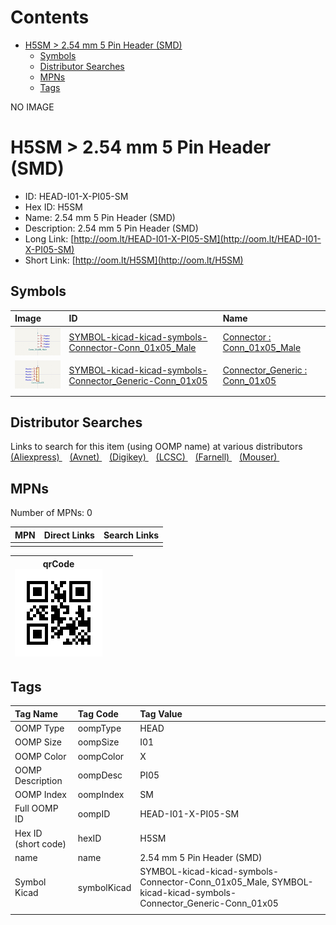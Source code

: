 



Contents
========

* [H5SM > 2.54 mm 5 Pin Header (SMD)](#h5sm--254-mm-5-pin-header-smd)
	* [Symbols](#symbols)
	* [Distributor Searches](#distributor-searches)
	* [MPNs](#mpns)
	* [Tags](#tags)
  
NO IMAGE  
# H5SM > 2.54 mm 5 Pin Header (SMD)

- ID: HEAD-I01-X-PI05-SM
- Hex ID: H5SM
- Name: 2.54 mm 5 Pin Header (SMD)
- Description: 2.54 mm 5 Pin Header (SMD)
- Long Link: [http://oom.lt/HEAD-I01-X-PI05-SM](http://oom.lt/HEAD-I01-X-PI05-SM)
- Short Link: [http://oom.lt/H5SM](http://oom.lt/H5SM)

## Symbols
  

|Image|ID|Name|
| :--- | :--- | :--- |
|[![](https://raw.githubusercontent.com/oomlout/oomlout_OOMP_eda_V2/main/SYMBOL/kicad/kicad-symbols/Connector/Conn_01x05_Male/image_140.png)](https://github.com/oomlout/oomlout_OOMP_eda_V2/tree/main/SYMBOL/kicad/kicad-symbols/Connector/Conn_01x05_Male/)|[SYMBOL-kicad-kicad-symbols-Connector-Conn_01x05_Male](https://github.com/oomlout/oomlout_OOMP_eda_V2/tree/main/SYMBOL/kicad/kicad-symbols/Connector/Conn_01x05_Male/)|[Connector : Conn_01x05_Male](https://github.com/oomlout/oomlout_OOMP_eda_V2/tree/main/SYMBOL/kicad/kicad-symbols/Connector/Conn_01x05_Male/)|
|[![](https://raw.githubusercontent.com/oomlout/oomlout_OOMP_eda_V2/main/SYMBOL/kicad/kicad-symbols/Connector_Generic/Conn_01x05/image_140.png)](https://github.com/oomlout/oomlout_OOMP_eda_V2/tree/main/SYMBOL/kicad/kicad-symbols/Connector_Generic/Conn_01x05/)|[SYMBOL-kicad-kicad-symbols-Connector_Generic-Conn_01x05](https://github.com/oomlout/oomlout_OOMP_eda_V2/tree/main/SYMBOL/kicad/kicad-symbols/Connector_Generic/Conn_01x05/)|[Connector_Generic : Conn_01x05](https://github.com/oomlout/oomlout_OOMP_eda_V2/tree/main/SYMBOL/kicad/kicad-symbols/Connector_Generic/Conn_01x05/)|
||||

## Distributor Searches
  
Links to search for this item (using OOMP name) at various distributors  
[(Aliexpress) ](https://www.aliexpress.com/wholesale?SearchText=11172.54+mm+5+Pin+Header+SMD)&nbsp;&nbsp;&nbsp;[(Avnet) ](https://www.avnet.com/shop/us/search/2.54+mm+5+Pin+Header+SMD)&nbsp;&nbsp;&nbsp;[(Digikey) ](https://www.digikey.co.uk/en/products/result?s=2.54+mm+5+Pin+Header+SMD)&nbsp;&nbsp;&nbsp;[(LCSC) ](https://www.lcsc.com/search?q=2.54+mm+5+Pin+Header+SMD)&nbsp;&nbsp;&nbsp;[(Farnell) ](https://uk.farnell.com/search?st=2.54+mm+5+Pin+Header+SMD)&nbsp;&nbsp;&nbsp;[(Mouser) ](https://www.mouser.com/c/?q=2.54+mm+5+Pin+Header+SMD)&nbsp;&nbsp;&nbsp;
## MPNs
  
Number of MPNs: 0  

|MPN|Direct Links|Search Links|
| :--- | :--- | :--- |
||||
  

|qrCode<br>[![](https://raw.githubusercontent.com/oomlout/oomlout_OOMP_parts_V2/main/HEAD/I01/X/PI05/SM/qrCode_140.png)](https://github.com/oomlout/oomlout_OOMP_parts_V2/tree/main/HEAD/I01/X/PI05/SM/qrCode.png)||||
| :---: | :---: | :---: | :---: |

## Tags
  

|Tag Name|Tag Code|Tag Value|
| :--- | :--- | :--- |
|OOMP Type|oompType|HEAD|
|OOMP Size|oompSize|I01|
|OOMP Color|oompColor|X|
|OOMP Description|oompDesc|PI05|
|OOMP Index|oompIndex|SM|
|Full OOMP ID|oompID|HEAD-I01-X-PI05-SM|
|Hex ID (short code)|hexID|H5SM|
|name|name|2.54 mm 5 Pin Header (SMD)|
|Symbol Kicad|symbolKicad|SYMBOL-kicad-kicad-symbols-Connector-Conn_01x05_Male, SYMBOL-kicad-kicad-symbols-Connector_Generic-Conn_01x05|
||||
